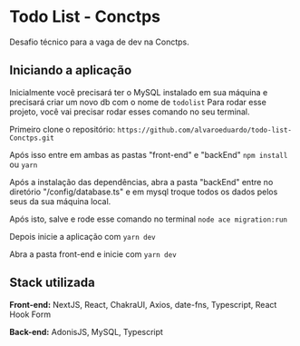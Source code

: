 
# Todo List - Conctps

Desafio técnico para a vaga de dev na Conctps.
## Iniciando a aplicação

Inicialmente você precisará ter o MySQL instalado em sua máquina e precisará criar um novo db com o nome de `todolist`
Para rodar esse projeto, você vai precisar rodar esses comando no seu terminal.

Primeiro clone o repositório: `https://github.com/alvaroeduardo/todo-list-Conctps.git`

Após isso entre em ambas as pastas "front-end" e "backEnd"
`npm install` ou `yarn`

Após a instalação das dependências, abra a pasta "backEnd" entre no diretório "/config/database.ts" e em mysql troque todos os dados pelos seus da sua máquina local.

Após isto, salve e rode esse comando no terminal `node ace migration:run`

Depois inicie a aplicação com `yarn dev`

Abra a pasta front-end e inicie com `yarn dev`
## Stack utilizada

**Front-end:** NextJS, React, ChakraUI, Axios, date-fns, Typescript, React Hook Form

**Back-end:** AdonisJS, MySQL, Typescript

